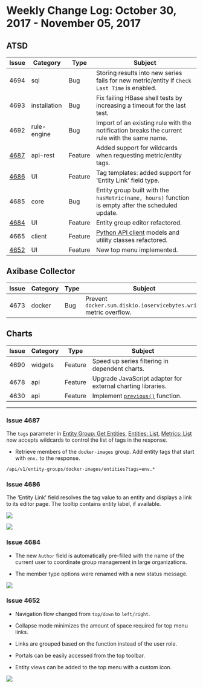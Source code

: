 # Weekly Change Log: October 30, 2017 - November 05, 2017

## ATSD

| Issue| Category    | Type    | Subject              |
|------|-------------|---------|----------------------|
| 4694 | sql | Bug | Storing results into new series fails for new metric/entity if `Check Last Time` is enabled. |
| 4693 | installation | Bug | Fix failing HBase shell tests by increasing a timeout for the last test. |
| 4692 | rule-engine| Bug | Import of an existing rule with the notification breaks the current rule with the same name. |
| [4687](#issue-4687) | api-rest | Feature | Added support for wildcards when requesting metric/entity tags. |
| [4686](#issue-4686) |UI| Feature | Tag templates: added support for 'Entity Link' field type. |
| 4685 | core | Bug | Entity group built with the `hasMetric(name, hours)` function is empty after the scheduled update. |
| [4684](#issue-4684) |UI| Feature | Entity group editor refactored. |
| 4665 | client | Feature | [Python API client](https://github.com/axibase/atsd-api-python) models and utility classes refactored. |
| [4652](#issue-4652) |UI| Feature | New top menu implemented. |

## Axibase Collector

| Issue| Category    | Type    | Subject              |
|------|-------------|---------|----------------------|
| 4673 | docker | Bug | Prevent `docker.sum.diskio.ioservicebytes.write` metric overflow. |

## Charts

| Issue| Category    | Type    | Subject              |
|------|-------------|---------|----------------------|
| 4690 | widgets | Feature | Speed up series filtering in dependent charts. |
| 4678 | api | Feature | Upgrade JavaScript adapter for external charting libraries. |
| 4630 | api | Feature | Implement [`previous()`](https://github.com/axibase/charts/blob/master/syntax/functions.md#previous) function. |

---

### Issue 4687

The `tags` parameter in [Entity Group: Get Entities](../../api/meta/entity-group/get-entities.md#query-parameters), [Entities: List](../../api/meta/entity/list.md#query-parameters), [Metrics: List](../../api/meta/metric/list.md#query-parameters) now accepts wildcards to control the list of tags in the response.

* Retrieve members of the `docker-images` group. Add entity tags that start with `env.` to the response.

```ls
/api/v1/entity-groups/docker-images/entities?tags=env.*
```

### Issue 4686

The 'Entity Link' field resolves the tag value to an entity and displays a link to its editor page. The tooltip contains entity label, if available.

![](./Images/entity-link.png)

![](./Images/editor-entity-link.png)

### Issue 4684

* The new `Author` field is automatically pre-filled with the name of the current user to coordinate group management in large organizations.

* The member type options were renamed with a new status message.

![](./Images/entity-group-editor.png)

### Issue 4652

* Navigation flow changed from `top/down` to `left/right`.

* Collapse mode minimizes the amount of space required for top menu links.

* Links are grouped based on the function instead of the user role.

* Portals can be easily accessed from the top toolbar.

* Entity views can be added to the top menu with a custom icon.

 ![](./Images/top-menu-portal.png)
